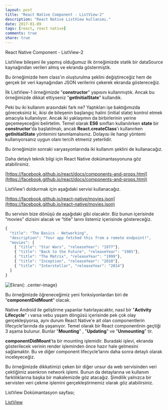 ```yaml
---
layout: post
title: "React Native Component - ListView-2"
description: "React Native ListView kullanımı."
date: 2017-01-09
tags: [react, react native]
comments: true
share: true
---
```

React Native Component - ListView-2

ListView bileşeni ile yapmış olduğumuz ilk örneğimizde statik bir dataSource kaynağından verileri almış ve ekranda göstermiştik.

Bu örneğimizde hem class’ın oluşturulma şeklini değiştireceğiz hem de gerçek bir veri kaynağından JSON verilerini çekerek ekranda göstereceğiz.

İlk ListView-1 örneğimizde "**constructor**" yapısını kullanmıştık. Ancak bu örneğimizde dikkat ettiyseniz "**getInitialState**" kullandık.

Peki bu iki kullanım arasındaki fark ne? Yaptıkları işe baktığımızda göreceksiniz ki, ikisi de bileşenin başlangıç halini (initial state) kontrol etmek amacıyla kullanılıyor. Ancak iki yaklaşımın da birbirlerinin yerine geçemeyeceğini belirtelim. Temel olarak **ES6** sınıfları kullanılırken **state** bir **constructor**'da başlatılmalı, ancak **React.createClass**'ı kullanırken **getInitialState** yöntemini tanımlamalısınız. Dolayısı ile hangi yöntemi kullanıyorsanız uygun olanı tercih etmeniz yeterlidir.

Bu örneğimizin sonraki varyasyonlarında iki kullanım şeklini de kullanacağız.

Daha detaylı teknik bilgi için React Native dokümantasyonuna göz atabilirsiniz.

[https://facebook.github.io/react/docs/components-and-props.html](https://facebook.github.io/react/docs/components-and-props.html)

ListView’i doldurmak için aşağıdaki servisi kullanacağız.

[https://facebook.github.io/react-native/movies.json](https://facebook.github.io/react-native/movies.json)

Bu servisin bize dönüşü de aşağıdaki gibi olacaktır. Biz bunun içerisinde “movies” dizisini alacak ve “title” larını listemiz içerisinde göstereceğiz.

```javascript
{
  "title": "The Basics - Networking",
  "description": "Your app fetched this from a remote endpoint!",
  "movies": [
    { "title": "Star Wars", "releaseYear": "1977"},
    { "title": "Back to the Future", "releaseYear": "1985"},
    { "title": "The Matrix", "releaseYear": "1999"},
    { "title": "Inception", "releaseYear": "2010"},
    { "title": "Interstellar", "releaseYear": "2014"}
  ]
}
```

![Ekran](/egemenmede.github.io/assets/images/ListView_2.png){: .center-image}

Bu örneğimizde öğreneceğimiz yeni fonksiyonlardan biri de “**componentDidMount**“ olacak.

Native Android ile geliştirme yapanlar hatırlayacaktır, nasıl bir "**Activity Lifecycle**" ı varsa vebu yaşam döngüsü içerisinde pek çok olay gerçekleşiyorsa, aynı durum React Native'e ait olan componentlerin lifecycle’larında da yaşanıyor. Temel olarak bir React componentinin geçtiği 3 aşama bulunur. Bunlar "**Mounting**" , "**Updating**" ve "**Unmounting**" tir.

**componentDidMount**’ta bir mounting işlemidir. Buradaki işlevi, ekranda gösterilecek verinin render işleminden önce hazır hale gelmesini sağlamaktır. Bu ve diğer component lifecycle’larını daha sonra detaylı olarak inceleyeceğiz.

Bu örneğimizde dikkatimizi çeken bir diğer unsur da web servisinden veri çektiğimiz asenkron network işlemi. Bunun da detaylarına ve kullanım farklılıklarına başka bir makalemizde göz atacağız. Şimdilik yalnızca bir servisten veri çekme işlemini gerçekleştirmemiz olarak göz atabilirsiniz.

ListView Dokümantasyon sayfası;

[ListView](https://facebook.github.io/react-native/docs/listview.html)